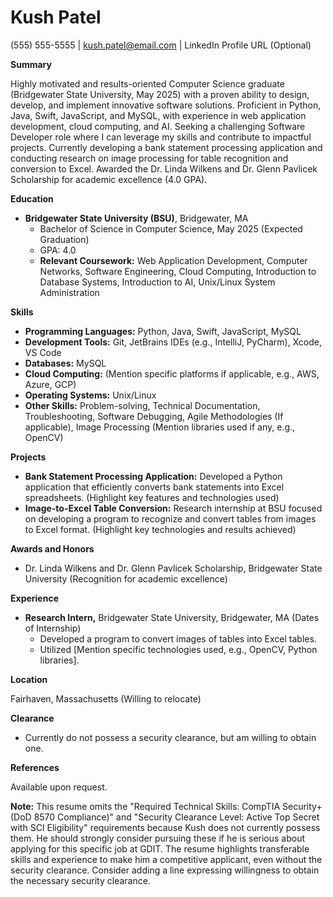 # Kush Patel
(555) 555-5555 | kush.patel@email.com | LinkedIn Profile URL (Optional)

**Summary**

Highly motivated and results-oriented Computer Science graduate (Bridgewater State University, May 2025) with a proven ability to design, develop, and implement innovative software solutions.  Proficient in Python, Java, Swift, JavaScript, and MySQL, with experience in web application development, cloud computing, and AI.  Seeking a challenging Software Developer role where I can leverage my skills and contribute to impactful projects.  Currently developing a bank statement processing application and conducting research on image processing for table recognition and conversion to Excel.  Awarded the Dr. Linda Wilkens and Dr. Glenn Pavlicek Scholarship for academic excellence (4.0 GPA).


**Education**

* **Bridgewater State University (BSU)**, Bridgewater, MA
    * Bachelor of Science in Computer Science, May 2025 (Expected Graduation)
    * GPA: 4.0
    * **Relevant Coursework:** Web Application Development, Computer Networks, Software Engineering, Cloud Computing, Introduction to Database Systems, Introduction to AI, Unix/Linux System Administration

**Skills**

* **Programming Languages:** Python, Java, Swift, JavaScript, MySQL
* **Development Tools:** Git, JetBrains IDEs (e.g., IntelliJ, PyCharm), Xcode, VS Code
* **Databases:** MySQL
* **Cloud Computing:** (Mention specific platforms if applicable, e.g., AWS, Azure, GCP)
* **Operating Systems:** Unix/Linux
* **Other Skills:**  Problem-solving,  Technical Documentation,  Troubleshooting,  Software Debugging,  Agile Methodologies (If applicable),  Image Processing (Mention libraries used if any, e.g., OpenCV)


**Projects**

* **Bank Statement Processing Application:** Developed a Python application that efficiently converts bank statements into Excel spreadsheets. (Highlight key features and technologies used)
* **Image-to-Excel Table Conversion:**  Research internship at BSU focused on developing a program to recognize and convert tables from images to Excel format. (Highlight key technologies and results achieved)


**Awards and Honors**

* Dr. Linda Wilkens and Dr. Glenn Pavlicek Scholarship, Bridgewater State University (Recognition for academic excellence)


**Experience**

* **Research Intern,** Bridgewater State University, Bridgewater, MA (Dates of Internship)
    * Developed a program to convert images of tables into Excel tables.
    * Utilized [Mention specific technologies used, e.g.,  OpenCV, Python libraries].


**Location**

Fairhaven, Massachusetts (Willing to relocate)


**Clearance**

*  Currently do not possess a security clearance, but am willing to obtain one.


**References**

Available upon request.


**Note:**  This resume omits the "Required Technical Skills: CompTIA Security+ (DoD 8570 Compliance)" and "Security Clearance Level: Active Top Secret with SCI Eligibility" requirements because Kush does not currently possess them.  He should strongly consider pursuing these if he is serious about applying for this specific job at GDIT.  The resume highlights transferable skills and experience to make him a competitive applicant, even without the security clearance.  Consider adding a line expressing willingness to obtain the necessary security clearance.
